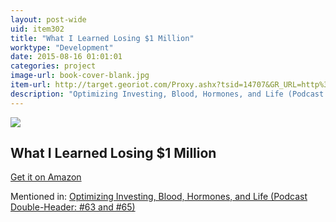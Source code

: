 ```yaml
---
layout: post-wide
uid: item302
title: "What I Learned Losing $1 Million"
worktype: "Development"
date: 2015-08-16 01:01:01
categories: project
image-url: book-cover-blank.jpg
item-url: http://target.georiot.com/Proxy.ashx?tsid=14707&GR_URL=http%3A%2F%2Fwww.amazon.com%2FLearned-Million-Columbia-Business-Publishing%2Fdp%2F0231164688%2520
description: "Optimizing Investing, Blood, Hormones, and Life (Podcast Double-Header: #63 and #65)"
---
```

<a href="http://target.georiot.com/Proxy.ashx?tsid=14707&GR_URL=http%3A%2F%2Fwww.amazon.com%2FLearned-Million-Columbia-Business-Publishing%2Fdp%2F0231164688%2520" target="blank"><img src="../../../../img/thumbs/book-cover-blank.jpg" class="prod-img"></a>
<h2>What I Learned Losing $1 Million</h2>
<p><a href="http://target.georiot.com/Proxy.ashx?tsid=14707&GR_URL=http%3A%2F%2Fwww.amazon.com%2FLearned-Million-Columbia-Business-Publishing%2Fdp%2F0231164688%2520" target="blank">Get it on Amazon</a><p>
<p>Mentioned in: <a href="http://fourhourworkweek.com/2015/03/18/mark-hart-raoul-pal-peter-attia/" target="blank">Optimizing Investing, Blood, Hormones, and Life (Podcast Double-Header: #63 and #65)</a></p>

